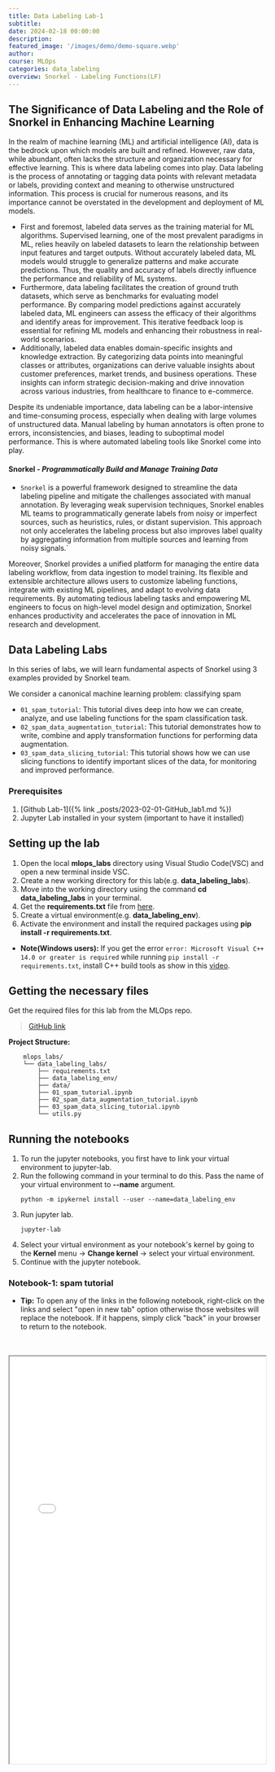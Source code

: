 ```yaml
---
title: Data Labeling Lab-1
subtitle: 
date: 2024-02-18 00:00:00
description: 
featured_image: '/images/demo/demo-square.webp'
author: 
course: MLOps
categories: data_labeling
overview: Snorkel - Labeling Functions(LF)
---
```


## The Significance of Data Labeling and the Role of Snorkel in Enhancing Machine Learning

In the realm of machine learning (ML) and artificial intelligence (AI), data is the bedrock upon which models are built and refined. However, raw data, while abundant, often lacks the structure and organization necessary for effective learning. This is where data labeling comes into play. Data labeling is the process of annotating or tagging data points with relevant metadata or labels, providing context and meaning to otherwise unstructured information. This process is crucial for numerous reasons, and its importance cannot be overstated in the development and deployment of ML models.

- First and foremost, labeled data serves as the training material for ML algorithms. Supervised learning, one of the most prevalent paradigms in ML, relies heavily on labeled datasets to learn the relationship between input features and target outputs. Without accurately labeled data, ML models would struggle to generalize patterns and make accurate predictions. Thus, the quality and accuracy of labels directly influence the performance and reliability of ML systems.
- Furthermore, data labeling facilitates the creation of ground truth datasets, which serve as benchmarks for evaluating model performance. By comparing model predictions against accurately labeled data, ML engineers can assess the efficacy of their algorithms and identify areas for improvement. This iterative feedback loop is essential for refining ML models and enhancing their robustness in real-world scenarios.
- Additionally, labeled data enables domain-specific insights and knowledge extraction. By categorizing data points into meaningful classes or attributes, organizations can derive valuable insights about customer preferences, market trends, and business operations. These insights can inform strategic decision-making and drive innovation across various industries, from healthcare to finance to e-commerce.

Despite its undeniable importance, data labeling can be a labor-intensive and time-consuming process, especially when dealing with large volumes of unstructured data. Manual labeling by human annotators is often prone to errors, inconsistencies, and biases, leading to suboptimal model performance. This is where automated labeling tools like Snorkel come into play.

#### Snorkel - *Programmatically Build and Manage Training Data*

- `Snorkel` is a powerful framework designed to streamline the data labeling pipeline and mitigate the challenges associated with manual annotation. By leveraging weak supervision techniques, Snorkel enables ML teams to programmatically generate labels from noisy or imperfect sources, such as heuristics, rules, or distant supervision. This approach not only accelerates the labeling process but also improves label quality by aggregating information from multiple sources and learning from noisy signals.`

Moreover, Snorkel provides a unified platform for managing the entire data labeling workflow, from data ingestion to model training. Its flexible and extensible architecture allows users to customize labeling functions, integrate with existing ML pipelines, and adapt to evolving data requirements. By automating tedious labeling tasks and empowering ML engineers to focus on high-level model design and optimization, Snorkel enhances productivity and accelerates the pace of innovation in ML research and development.

## Data Labeling Labs

In this series of labs, we will learn fundamental aspects of Snorkel using 3 examples provided by Snorkel team.

We consider a canonical machine learning problem: classifying spam

* `01_spam_tutorial`: This tutorial dives deep into how we can create, analyze, and use labeling functions for the spam classification task.
* `02_spam_data_augmentation_tutorial`: This tutorial demonstrates how to write, combine and apply transformation functions for performing data augmentation.
* `03_spam_data_slicing_tutorial`: This tutorial shows how we can use slicing functions to identify important slices of the data, for monitoring and improved performance.

### Prerequisites

1. [Github Lab-1]({% link _posts/2023-02-01-GitHub_lab1.md %})
2. Jupyter Lab installed in your system (important to have it installed)

## Setting up the lab

1. Open the local **mlops_labs** directory using Visual Studio Code(VSC) and open a new terminal inside VSC.
2. Create a new working directory for this lab(e.g. **data_labeling_labs**).
3. Move into the working directory using the command **cd data_labeling_labs** in your terminal.
4. Get the **requirements.txt** file from [here](https://github.com/raminmohammadi/MLOps/blob/main/Labs/Data_Labeling_Labs/requirements.txt).
5. Create a virtual environment(e.g. **data_labeling_env**).
6. Activate the environment and install the required packages using **pip install -r requirements.txt**.

- **Note(Windows users):** If you get the error `error: Microsoft Visual C++ 14.0 or greater is required` while running `pip install -r requirements.txt`, install C++ build tools as show in this [video](https://www.youtube.com/watch?v=gzRBH726vUs).

## Getting the necessary files

Get the required files for this lab from the MLOps repo.

> [GitHub link](https://github.com/raminmohammadi/MLOps/tree/main/Labs/Data_Labeling_Labs)


**Project Structure:**

```
    mlops_labs/
    └── data_labeling_labs/
        ├── requirements.txt
        ├── data_labeling_env/
        ├── data/
        ├── 01_spam_tutorial.ipynb
        ├── 02_spam_data_augmentation_tutorial.ipynb
        ├── 03_spam_data_slicing_tutorial.ipynb
        └── utils.py
```


## Running the notebooks

1. To run the jupyter notebooks, you first have to link your virtual environment to jupyter-lab.
2. Run the following command in your terminal to do this. Pass the name of your virtual environment to **-\-name** argument.
    ```
    python -m ipykernel install --user --name=data_labeling_env
    ```
3. Run jupyter lab.
    ```
    jupyter-lab
    ```
4. Select your virtual environment as your notebook's kernel by going to the **Kernel** menu -> **Change kernel** -> select your virtual environment.
5. Continue with the jupyter notebook.

### Notebook-1: spam tutorial

- **Tip:** To open any of the links in the following notebook, right-click on the links and select "open in new tab" option otherwise those websites will replace the notebook. If it happens, simply click "back" in your browser to return to the notebook.


<br>
<br>

<iframe src="/assets/mlops/notebooks/data_labeling_labs/01_spam_tutorial.html" width="100%" height="800px"></iframe>